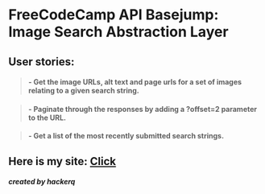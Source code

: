 # FreeCodeCamp API Basejump: Image Search Abstraction Layer

## User stories:

> #### - Get the image URLs, alt text and page urls for a set of images relating to a given search string.

> #### - Paginate through the responses by adding a ?offset=2 parameter to the URL.

> #### - Get a list of the most recently submitted search strings.

## Here is my site: [Click](https://immense-tundra-66578.herokuapp.com/)
##### created by hackerq
